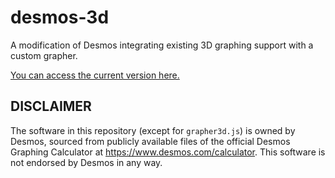 # desmos-3d
A modification of Desmos integrating existing 3D graphing support with a custom grapher.

[You can access the current version here.](https://xarkenz.github.io/desmos-3d/calculator)

## DISCLAIMER
The software in this repository (except for `grapher3d.js`) is owned by Desmos,
sourced from publicly available files of the official Desmos Graphing Calculator at <https://www.desmos.com/calculator>.
This software is not endorsed by Desmos in any way.
